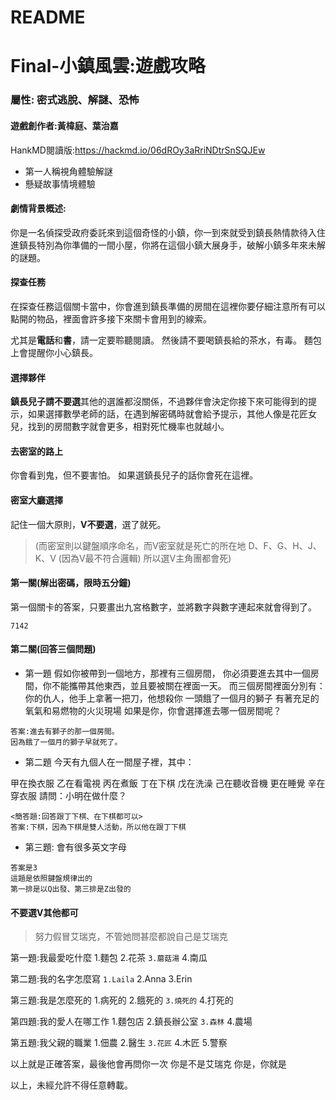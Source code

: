 # README
# Final-小鎮風雲:遊戲攻略
### 屬性: 密式逃脫、解謎、恐怖
#### 遊戲創作者:黃椲庭、葉治嘉
HankMD閱讀版:https://hackmd.io/06dROy3aRriNDtrSnSQJEw

* 第一人稱視角體驗解謎
* 懸疑故事情境體驗

#### 劇情背景概述:
你是一名偵探受政府委託來到這個奇怪的小鎮，你一到來就受到鎮長熱情款待入住進鎮長特別為你準備的一間小屋，你將在這個小鎮大展身手，破解小鎮多年來未解的謎題。

#### 探查任務
在探查任務這個關卡當中，你會進到鎮長準備的房間在這裡你要仔細注意所有可以點開的物品，裡面會許多接下來關卡會用到的線索。

尤其是**電話**和**書**，請一定要聆聽閱讀。
然後請不要喝鎮長給的茶水，有毒。
麵包上會提醒你小心鎮長。

#### 選擇夥伴

**鎮長兒子請不要選**其他的選誰都沒關係，不過夥伴會決定你接下來可能得到的提示，如果選擇數學老師的話，在遇到解密碼時就會給予提示，其他人像是花匠女兒，找到的房間數字就會更多，相對死忙機率也就越小。

#### 去密室的路上
你會看到鬼，但不要害怕。
如果選鎮長兒子的話你會死在這裡。

#### 密室大廳選擇
記住一個大原則，**V不要選**，選了就死。
> (而密室則以鍵盤順序命名，而V密室就是死亡的所在地
> D、F、G、H、J、K、V (因為V最不符合邏輯)
> 所以選V主角團都會死)

#### 第一關(解出密碼，限時五分鐘)
第一個關卡的答案，只要畫出九宮格數字，並將數字與數字連起來就會得到了。
```
7142
```
#### 第二關(回答三個問題)
* 第一題
假如你被帶到一個地方，那裡有三個房間，
你必須要進去其中一個房間，你不能攜帶其他東西，並且要被關在裡面一天。
而三個房間裡面分別有：
你的仇人，他手上拿著一把刀，他想殺你
一頭餓了一個月的獅子
有著充足的氧氣和易燃物的火災現場
如果是你，你會選擇進去哪一個房間呢？

```
答案:進去有獅子的那一個房間。
因為餓了一個月的獅子早就死了。
```
* 第二題
今天有九個人在一間屋子裡，其中：

甲在換衣服
乙在看電視
丙在煮飯
丁在下棋
戊在洗澡
己在聽收音機
更在睡覺
辛在穿衣服
請問：小明在做什麼？

```
<簡答題:回答跟丁下棋、在下棋都可以>
答案:下棋，因為下棋是雙人活動，所以他在跟丁下棋
```
* 第三題:
會有很多英文字母
```
答案是3
這題是依照鍵盤規律出的
第一排是以Q出發、第三排是Z出發的
```

#### 不要選V其他都可
> 努力假冒艾瑞克，不管她問甚麼都說自己是艾瑞克

第一題:我最愛吃什麼
1.麵包
2.花茶
`3.蘑菇湯`
4.南瓜

第二題:我的名字怎麼寫
`1.Laila`
2.Anna
3.Erin

第三題:我是怎麼死的
1.病死的
2.餓死的
`3.燒死的`
4.打死的

第四題:我的愛人在哪工作
1.麵包店
2.鎮長辦公室
`3.森林`
4.農場

第五題:我父親的職業
1.佃農
2.醫生
`3.花匠`
4.木匠
5.警察

以上就是正確答案，最後他會再問你一次
你是不是艾瑞克
你是，你就是


以上，未經允許不得任意轉載。



